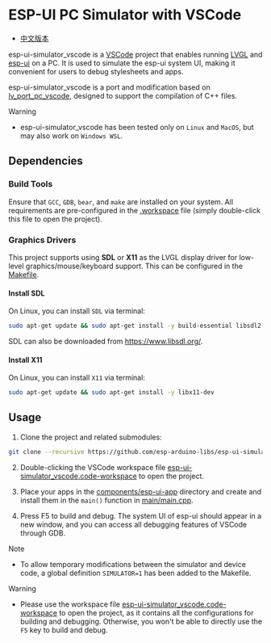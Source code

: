 # ESP-UI PC Simulator with VSCode

* [中文版本](./README_CN.md)

esp-ui-simulator_vscode is a [VSCode](https://code.visualstudio.com) project that enables running [LVGL](https://github.com/lvgl/lvgl) and [esp-ui](https://github.com/espressif/esp-ui) on a PC. It is used to simulate the esp-ui system UI, making it convenient for users to debug stylesheets and apps.

esp-ui-simulator_vscode is a port and modification based on [lv_port_pc_vscode](https://github.com/lvgl/lv_port_pc_vscode), designed to support the compilation of C++ files.

> [!WARNING]
> * esp-ui-simulator_vscode has been tested only on `Linux` and `MacOS`, but may also work on `Windows WSL`.

## Dependencies

### Build Tools

Ensure that `GCC`, `GDB`, `bear`, and `make` are installed on your system. All requirements are pre-configured in the [.workspace](./esp-ui-simulator_vscode.code-workspace) file (simply double-click this file to open the project).

### Graphics Drivers

This project supports using **SDL** or **X11** as the LVGL display driver for low-level graphics/mouse/keyboard support. This can be configured in the [Makefile](./Makefile).

#### Install SDL

On Linux, you can install `SDL` via terminal:

```bash
sudo apt-get update && sudo apt-get install -y build-essential libsdl2-dev
```

SDL can also be downloaded from https://www.libsdl.org/.

#### Install X11

On Linux, you can install `X11` via terminal:

```bash
sudo apt-get update && sudo apt-get install -y libx11-dev
```

## Usage

1. Clone the project and related submodules:

```bash
git clone --recursive https://github.com/esp-arduino-libs/esp-ui-simulator_vscode
```

2. Double-clicking the VSCode workspace file [esp-ui-simulator_vscode.code-workspace](./esp-ui-simulator_vscode.code-workspace) to open the project.

3. Place your apps in the [components/esp-ui-app](./components/esp-ui-app) directory and create and install them in the `main()` function in [main/main.cpp](./main/main.cpp).

4. Press F5 to build and debug. The system UI of esp-ui should appear in a new window, and you can access all debugging features of VSCode through GDB.

> [!NOTE]
> * To allow temporary modifications between the simulator and device code, a global definition `SIMULATOR=1` has been added to the Makefile.

> [!WARNING]
> * Please use the workspace file [esp-ui-simulator_vscode.code-workspace](./esp-ui-simulator_vscode.code-workspace) to open the project, as it contains all the configurations for building and debugging. Otherwise, you won't be able to directly use the `F5` key to build and debug.
